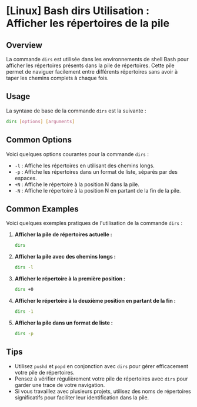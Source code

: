 # [Linux] Bash dirs Utilisation : Afficher les répertoires de la pile

## Overview
La commande `dirs` est utilisée dans les environnements de shell Bash pour afficher les répertoires présents dans la pile de répertoires. Cette pile permet de naviguer facilement entre différents répertoires sans avoir à taper les chemins complets à chaque fois.

## Usage
La syntaxe de base de la commande `dirs` est la suivante :

```bash
dirs [options] [arguments]
```

## Common Options
Voici quelques options courantes pour la commande `dirs` :

- `-l` : Affiche les répertoires en utilisant des chemins longs.
- `-p` : Affiche les répertoires dans un format de liste, séparés par des espaces.
- `+N` : Affiche le répertoire à la position N dans la pile.
- `-N` : Affiche le répertoire à la position N en partant de la fin de la pile.

## Common Examples
Voici quelques exemples pratiques de l'utilisation de la commande `dirs` :

1. **Afficher la pile de répertoires actuelle :**

   ```bash
   dirs
   ```

2. **Afficher la pile avec des chemins longs :**

   ```bash
   dirs -l
   ```

3. **Afficher le répertoire à la première position :**

   ```bash
   dirs +0
   ```

4. **Afficher le répertoire à la deuxième position en partant de la fin :**

   ```bash
   dirs -1
   ```

5. **Afficher la pile dans un format de liste :**

   ```bash
   dirs -p
   ```

## Tips
- Utilisez `pushd` et `popd` en conjonction avec `dirs` pour gérer efficacement votre pile de répertoires.
- Pensez à vérifier régulièrement votre pile de répertoires avec `dirs` pour garder une trace de votre navigation.
- Si vous travaillez avec plusieurs projets, utilisez des noms de répertoires significatifs pour faciliter leur identification dans la pile.